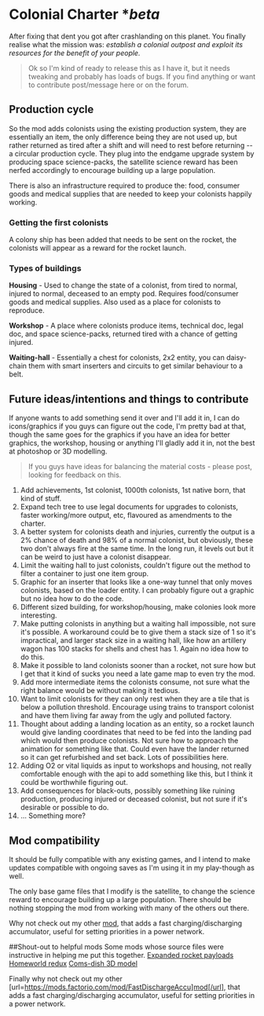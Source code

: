 # Colonial Charter **beta*

After fixing that dent you got after crashlanding on this planet. You finally realise what the mission was: *establish a colonial outpost and exploit its resources for the benefit of your people.*

> Ok so I'm kind of ready to release this as I have it, but it needs tweaking and probably has loads of bugs. If you find anything or want to contribute post/message here or on the forum.

## Production cycle
So the mod adds colonists using the existing production system, they are essentially an item, the only difference being they are not used up, but rather returned as tired after a shift and will need to rest before returning -- a circular production cycle. They plug into the endgame upgrade system by producing space science-packs, the satellite science reward has been nerfed accordingly to encourage building up a large population. 

There is also an infrastructure required to produce the: food, consumer goods and medical supplies that are needed to keep your colonists happily working. 

### Getting the first colonists 
A colony ship has been added that needs to be sent on the rocket, the colonists will appear as a reward for the rocket launch. 

### Types of buildings
**Housing** - Used to change the state of a colonist, from tired to normal, injured to normal, deceased to an empty pod. Requires food/consumer goods and medical supplies. Also used as a place for colonists to reproduce. 

**Workshop** - A place where colonists produce items, technical doc, legal doc, and space science-packs, returned tired with a chance of getting injured.

**Waiting-hall** - Essentially a chest for colonists, 2x2 entity, you can daisy-chain them with smart inserters and circuits to get similar behaviour to a belt. 

## Future ideas/intentions and things to contribute
If anyone wants to add something send it over and I'll add it in, I can do icons/graphics if you guys can figure out the code, I'm pretty bad at that, though the same goes for the graphics if you have an idea for better graphics, the workshop, housing or anything I'll gladly add it in, not the best at photoshop or 3D modelling. 

> If you guys have ideas for balancing the material costs - please post, looking for feedback on this. 

1. Add achievements, 1st colonist, 1000th colonists, 1st native born, that kind of stuff.  
2. Expand tech tree to use legal documents for upgrades to colonists, faster working/more output, etc, flavoured as amendments to the charter. 
3. A better system for colonists death and injuries, currently the output is a 2% chance of death and 98% of a normal colonist, but obviously, these two don't always fire at the same time. In the long run, it levels out but it can be weird to just have a colonist disappear. 
4. Limit the waiting hall to just colonists, couldn't figure out the method to filter a container to just one item group.
5. Graphic for an inserter that looks like a one-way tunnel that only moves colonists, based on the loader entity. I can probably figure out a graphic but no idea how to do the code. 
6. Different sized building, for workshop/housing, make colonies look more interesting. 
7. Make putting colonists in anything but a waiting hall impossible, not sure it's possible. A workaround could be to give them a stack size of 1 so it's impractical, and larger stack size in a waiting hall, like how an artillery wagon has 100 stacks for shells and chest has 1. Again no idea how to do this. 
8. Make it possible to land colonists sooner than a rocket, not sure how but I get that it kind of sucks you need a late game map to even try the mod. 
9. Add more intermediate items the colonists consume, not sure what the right balance would be without making it tedious.
10. Want to limit colonists for they can only rest when they are a tile that is below a pollution threshold. Encourage using trains to transport colonist and have them living far away from the ugly and polluted factory. 
11. Thought about adding a landing location as an entity, so a rocket launch would give landing coordinates that need to be fed into the landing pad which would then produce colonists. Not sure how to approach the animation for something like that. Could even have the lander returned so it can get refurbished and set back. Lots of possibilities here.
12. Adding O2 or vital liquids as input to workshops and housing, not really comfortable enough with the api to add something like this, but I think it could be worthwhile figuring out. 
13. Add consequences for black-outs, possibly something like ruining production, producing injured or deceased colonist, but not sure if it's desirable or possible to do. 
12. ... Something more? 

## Mod compatibility
It should be fully compatible with any existing games, and I intend to make updates compatible with ongoing saves as I'm using it in my play-though as well. 

The only base game files that I modify is the satellite, to change the science reward to encourage building up a large population. There should be nothing stopping the mod from working with many of the others out there.

Why not check out my other [mod](https://mods.factorio.com/mod/FastDischargeAccu), that adds a fast charging/discharging accumulator, useful for setting priorities in a power network. 


##Shout-out to helpful mods
Some mods whose source files were instructive in helping me put this together. 
[Expanded rocket payloads](https://mods.factorio.com/mod/expanded-rocket-payloads)
[Homeworld redux](https://mods.factorio.com/mod/homeworld_redux)
[Coms-dish 3D model](https://3dwarehouse.sketchup.com/model/20a3711b1dacf7cff8b758b99bd30e5b/Antenna-One)

Finally why not check out my other [url=https://mods.factorio.com/mod/FastDischargeAccu]mod[/url], that adds a fast charging/discharging accumulator, useful for setting priorities in a power network. 